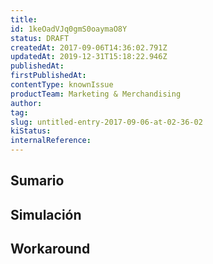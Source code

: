 ```yaml
---
title: 
id: 1keOadVJq0gmS0oaymaO8Y
status: DRAFT
createdAt: 2017-09-06T14:36:02.791Z
updatedAt: 2019-12-31T15:18:22.946Z
publishedAt: 
firstPublishedAt: 
contentType: knownIssue
productTeam: Marketing & Merchandising
author: 
tag: 
slug: untitled-entry-2017-09-06-at-02-36-02
kiStatus: 
internalReference: 
---
```


## Sumario



## Simulación



## Workaround



